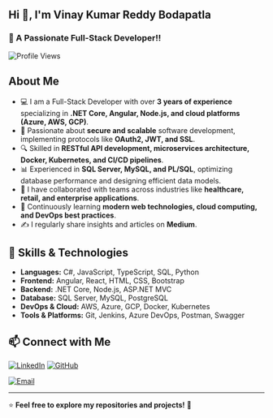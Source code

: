 ## Hi 👋, I'm Vinay Kumar Reddy Bodapatla

### 🚀 A Passionate Full-Stack Developer!!

![Profile Views](https://komarev.com/ghpvc/?username=vinaybodapatla&style=flat-square)

## About Me

- 💻 I am a Full-Stack Developer with over **3 years of experience** specializing in **.NET Core, Angular, Node.js, and cloud platforms (Azure, AWS, GCP)**.
- 🎯 Passionate about **secure and scalable** software development, implementing protocols like **OAuth2, JWT, and SSL**.
- 🔍 Skilled in **RESTful API development, microservices architecture, Docker, Kubernetes, and CI/CD pipelines**.
- 📊 Experienced in **SQL Server, MySQL, and PL/SQL**, optimizing database performance and designing efficient data models.
- 🤝 I have collaborated with teams across industries like **healthcare, retail, and enterprise applications**.
- 📖 Continuously learning **modern web technologies, cloud computing, and DevOps best practices**.
- ✍️ I regularly share insights and articles on **Medium**.

## 🌟 Skills & Technologies

- **Languages:** C#, JavaScript, TypeScript, SQL, Python
- **Frontend:** Angular, React, HTML, CSS, Bootstrap
- **Backend:** .NET Core, Node.js, ASP.NET MVC
- **Database:** SQL Server, MySQL, PostgreSQL
- **DevOps & Cloud:** AWS, Azure, GCP, Docker, Kubernetes
- **Tools & Platforms:** Git, Jenkins, Azure DevOps, Postman, Swagger

## 📫 Connect with Me

[![LinkedIn](https://img.shields.io/badge/-LinkedIn-blue?style=flat&logo=linkedin)](https://www.linkedin.com/in/vinaybodapatla) 
[![GitHub](https://img.shields.io/badge/-GitHub-black?style=flat&logo=github)](https://github.com/VinayBodapatla) 

[![Email](https://img.shields.io/badge/Email-%23D14836?style=flat&logo=gmail&logoColor=white)](mailto:bodapatlavinaykumarreddy@gmail.com)


---

⭐️ **Feel free to explore my repositories and projects!** 🚀

